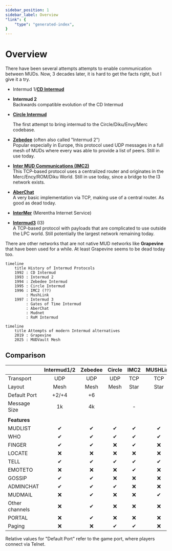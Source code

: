 ```yaml
---
sidebar_position: 1
sidebar_label: Overview
"link": {
    "type": "generated-index",
}
---
```

# Overview

There have been several attempts attempts to enable communication between MUDs. 
Now, 3 decades later, it is hard to get the facts right, but I give it a try.

- Intermud 1/**[CD Intermud](cd_intermud)**

- **Intermud 2**<br/>
  Backwards compatible evolution of the CD Intermud
  
- **[Circle Intermud](circle_intermud)**<br/>

  The first attempt to bring intermud to the Circle/Diku/Envy/Merc codebase.

- **[Zebedee](zebedee)** (often also called "Intermud 2")<br/>
  Popular especially in Europe, this protocol used UDP messages in a full mesh 
  of MUDs where every was able to provide a list of peers. Still in use today.
  
- **[Inter MUD Communications (IMC2)](imc2.md)**<br/>
  This TCP-based protocol uses a centralized router and originates in the 
  Merc/Ency/ROM/Diku World. Still in use today, since a bridge to the I3
  network exists.
  
- **[AberChat](aberchat)**<br/>
  A very basic implementation via TCP, making use of a central router. As good
  as dead today.
  
- **[InterMer](merentha)** (Merentha Internet Service)<br/>

- **[Intermud3](intermud3)** (I3)<br/>
  A TCP-based protocol with payloads that are complicated to use outside the LPC
  world. Still potentially the largest network remaining today.
  

There are other networks that are not native MUD networks like **Grapevine** that have been used for a while. 
At least Grapevine seems to be dead today too.

```mermaid
timeline
    title History of Intermud Protocols
    1992 : CD Intermud
    1993 : Intermud 2
    1994 : Zebedee Intermud
    1995 : Circle Intermud
    1996 : IMC2 (??)
         : MushLink
    1997 : Intermud 3
         : Gates of Time Intermud
         : AberChat
         : Mudnet
         : RoM Intermud
```

```mermaid
timeline
    title Attempts of modern Intermud alternatives
    2019 : Grapevine
    2025 : MUDVault Mesh
```

## Comparison

|                | Intermud1/2 | Zebedee | Circle | IMC2 | MUSHLink | Intermud3 | Merentha | Aberchat | MUDVault |
| -------------- | :---------: | :-----: | :----: | :--: | :------: | :-------: | :------: | :------: | :------: |
| Transport      |     UDP     |   UDP   |  UDP   | TCP  |   TCP    |    TCP    |   UDP    |   UDP    |   TCP    |
| Layout         |    Mesh     |  Mesh   |  Mesh  | Star |   Star   |   Star    |   Mesh   |   Mesh   |   Star   |
| Default Port   |    +2/+4    |   +6    |        |      |          |    +8     |  10006   |          |   8084   |
| Message Size   |     1k      |   4k    |        |  -   |          |     -     |    ?     |    ?     |    -     |
|                |             |         |        |      |          |           |          |          |          |
| **Features**   |             |         |        |      |          |           |          |          |          |
| MUDLIST        |      ✔      |    ✔    |   ✔    |  ✔   |    ✔     |     ✔     |    ✔     |    ✔     |    ✔     |
| WHO            |      ✔      |    ✔    |   ✔    |  ✔   |    ✔     |     ✔     |    ✔     |    ✔     |    ✔     |
| FINGER         |      ✔      |    ✔    |   ❌    |  ✔   |    ❌     |     ✔     |    ✔     |    ❌     |    ✔     |
| LOCATE         |      ❌      |    ❌    |   ❌    |  ❌   |    ❌     |     ✔     |    ❌     |    ❌     |    ✔     |
| TELL           |      ✔      |    ✔    |   ✔    |  ✔   |    ✔     |     ✔     |    ✔     |    ✔     |    ✔     |
| EMOTETO        |      ❌      |    ❌    |   ❌    |  ✔   |    ❌     |     ✔     |    ❌     |    ❌     |    ✔     |
| GOSSIP         |      ✔      |    ✔    |   ❌    |  ❌   |    ❌     |     ✔     |    ❌     |    ✔     |    ✔     |
| ADMINCHAT      |      ✔      |    ✔    |   ✔    |  ❌   |    ❌     |     ✔     |    ✔     |    ✔     |    ✔     |
| MUDMAIL        |      ❌      |    ✔    |   ❌    |  ❌   |    ✔     |     ✔     |    ❌     |    ❌     |    ❌     |
| Other channels |      ❌      |    ✔    |   ❌    |  ❌   |    ❌     |     ✔     |    ❌     |    ❌     |    ✔     |
| PORTAL         |      ❌      |    ✔    |   ❌    |  ❌   |    ❌     |     ❌     |    ❌     |    ❌     |    ❌     |
| Paging         |      ❌      |    ❌    |   ✔    |  ✔   |    ❌     |     ❌     |    ❌     |    ❌     |    ❌     |

Relative values for "Default Port" refer to the game port, where players connect via Telnet.
